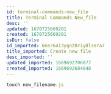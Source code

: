 ```yaml
---
id: terminal-commands-new_file
title: Terminal Commands New_file
desc: ''
updated: 1670725669201
created: 1670725669201
isDir: false
id_imported: 6msr6413yqn20riy8lsera7
title_imported: Create new file
desc_imported: ''
updated_imported: 1669692706877
created_imported: 1669692684048
---
```

```javascript
touch new_filename.js
```